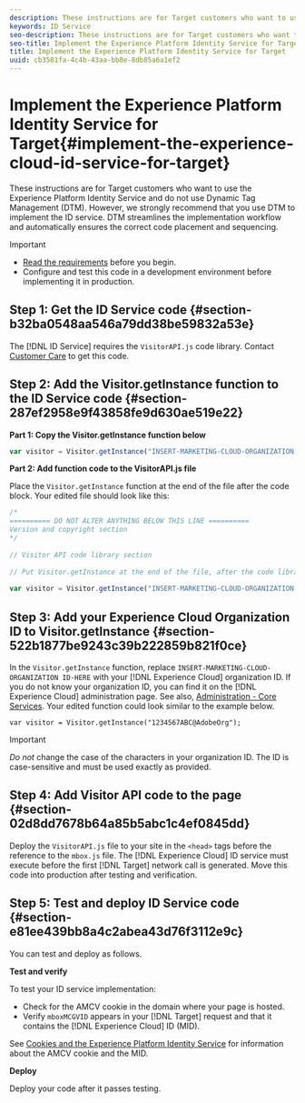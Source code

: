 ```yaml
---
description: These instructions are for Target customers who want to use the Experience Platform Identity Service and do not use Dynamic Tag Management (DTM). However, we strongly recommend that you use DTM to implement the ID service. DTM streamlines the implementation workflow and automatically ensures the correct code placement and sequencing.
keywords: ID Service
seo-description: These instructions are for Target customers who want to use the Experience Platform Identity Service and do not use Dynamic Tag Management (DTM). However, we strongly recommend that you use DTM to implement the ID service. DTM streamlines the implementation workflow and automatically ensures the correct code placement and sequencing.
seo-title: Implement the Experience Platform Identity Service for Target
title: Implement the Experience Platform Identity Service for Target
uuid: cb3581fa-4c4b-43aa-bb8e-8db85a6a1ef2
---
```


# Implement the Experience Platform Identity Service for Target{#implement-the-experience-cloud-id-service-for-target}

These instructions are for Target customers who want to use the Experience Platform Identity Service and do not use Dynamic Tag Management (DTM). However, we strongly recommend that you use DTM to implement the ID service. DTM streamlines the implementation workflow and automatically ensures the correct code placement and sequencing.

>[!IMPORTANT]
>
>* [Read the requirements](../reference/requirements.md) before you begin. 
>* Configure and test this code in a development environment before implementing it in production. 
>

## Step 1: Get the ID Service code {#section-b32ba0548aa546a79dd38be59832a53e}

The [!DNL ID Service] requires the `VisitorAPI.js` code library. Contact [Customer Care](https://helpx.adobe.com/marketing-cloud/contact-support.html) to get this code.

## Step 2: Add the Visitor.getInstance function to the ID Service code {#section-287ef2958e9f43858fe9d630ae519e22}

**Part 1: Copy the Visitor.getInstance function below**

```js
var visitor = Visitor.getInstance("INSERT-MARKETING-CLOUD-ORGANIZATION ID-HERE"); 

```

**Part 2: Add function code to the VisitorAPI.js file**

Place the `Visitor.getInstance` function at the end of the file after the code block. Your edited file should look like this:

```js
/* 
========== DO NOT ALTER ANYTHING BELOW THIS LINE ========== 
Version and copyright section 
*/ 
 
// Visitor API code library section 
 
// Put Visitor.getInstance at the end of the file, after the code library 
 
var visitor = Visitor.getInstance("INSERT-MARKETING-CLOUD-ORGANIZATION ID-HERE");
```

## Step 3: Add your Experience Cloud Organization ID to Visitor.getInstance {#section-522b1877be9243c39b222859b821f0ce}

In the `Visitor.getInstance` function, replace `INSERT-MARKETING-CLOUD-ORGANIZATION ID-HERE` with your [!DNL Experience Cloud] organization ID. If you do not know your organization ID, you can find it on the [!DNL Experience Cloud] administration page. See also, [Administration - Core Services](https://marketing.adobe.com/resources/help/en_US/mcloud/admin_getting_started.html). Your edited function could look similar to the example below.

`var visitor = Visitor.getInstance("1234567ABC@AdobeOrg");`

>[!IMPORTANT]
>
>*Do not* change the case of the characters in your organization ID. The ID is case-sensitive and must be used exactly as provided.

## Step 4: Add Visitor API code to the page {#section-02d8dd7678b64a85b5abc1c4ef0845dd}

Deploy the `VisitorAPI.js` file to your site in the `<head>` tags before the reference to the `mbox.js` file. The [!DNL Experience Cloud] ID service must execute before the first [!DNL Target] network call is generated. Move this code into production after testing and verification.

## Step 5: Test and deploy ID Service code {#section-e81ee439bb8a4c2abea43d76f3112e9c}

You can test and deploy as follows.

**Test and verify**

To test your ID service implementation:

* Check for the AMCV cookie in the domain where your page is hosted. 
* Verify `mboxMCGVID` appears in your [!DNL Target] request and that it contains the [!DNL Experience Cloud] ID (MID).

See [Cookies and the Experience Platform Identity Service](../introduction/cookies.md) for information about the AMCV cookie and the MID.

**Deploy**

Deploy your code after it passes testing. 
